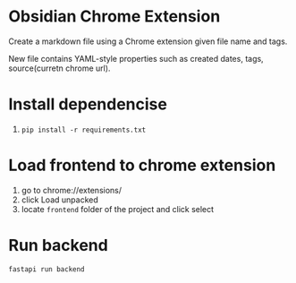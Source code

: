 # Obsidian Chrome Extension

Create a markdown file using a Chrome extension given file name and tags.

New file contains YAML-style properties such as created dates, tags, source(curretn chrome url).

# Install dependencise

1. `pip install -r requirements.txt`

# Load frontend to chrome extension

1. go to chrome://extensions/
2. click Load unpacked
3. locate `frontend` folder of the project and click select

# Run backend

`fastapi run backend`
